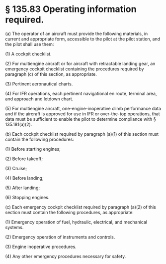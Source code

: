 # § 135.83   Operating information required.

(a) The operator of an aircraft must provide the following materials, in current and appropriate form, accessible to the pilot at the pilot station, and the pilot shall use them: 


(1) A cockpit checklist. 


(2) For multiengine aircraft or for aircraft with retractable landing gear, an emergency cockpit checklist containing the procedures required by paragraph (c) of this section, as appropriate. 


(3) Pertinent aeronautical charts. 


(4) For IFR operations, each pertinent navigational en route, terminal area, and approach and letdown chart. 


(5) For multiengine aircraft, one-engine-inoperative climb performance data and if the aircraft is approved for use in IFR or over-the-top operations, that data must be sufficient to enable the pilot to determine compliance with § 135.181(a)(2). 


(b) Each cockpit checklist required by paragraph (a)(1) of this section must contain the following procedures: 


(1) Before starting engines; 


(2) Before takeoff; 


(3) Cruise; 


(4) Before landing; 


(5) After landing; 


(6) Stopping engines. 


(c) Each emergency cockpit checklist required by paragraph (a)(2) of this section must contain the following procedures, as appropriate: 


(1) Emergency operation of fuel, hydraulic, electrical, and mechanical systems. 


(2) Emergency operation of instruments and controls. 


(3) Engine inoperative procedures. 


(4) Any other emergency procedures necessary for safety. 




